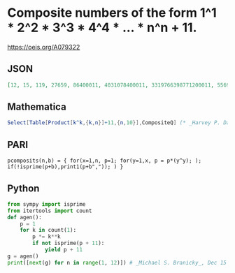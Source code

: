 # Composite numbers of the form 1^1 \* 2^2 \* 3^3 \* 4^4 \* \.\.\. \* n^n \+ 11\.
https://oeis.org/A079322
## JSON
```JSON
[12, 15, 119, 27659, 86400011, 4031078400011, 3319766398771200011, 55696437941726556979200011, 21577941222941856209168026828800011, 215779412229418562091680268288000000000000011]
```
## Mathematica
```Mathematica
Select[Table[Product[k^k,{k,n}]+11,{n,10}],CompositeQ] (* _Harvey P. Dale_, Jun 12 2016 *)
```
## PARI
```PARI
pcomposits(n,b) = { for(x=1,n, p=1; for(y=1,x, p = p*(y^y); ); if(!isprime(p+b),print1(p+b",")); ) }
```
## Python
```Python
from sympy import isprime
from itertools import count
def agen():
    p = 1
    for k in count(1):
        p *= k**k
        if not isprime(p + 11):
            yield p + 11
g = agen()
print([next(g) for n in range(1, 12)]) # _Michael S. Branicky_, Dec 15 2021
```
